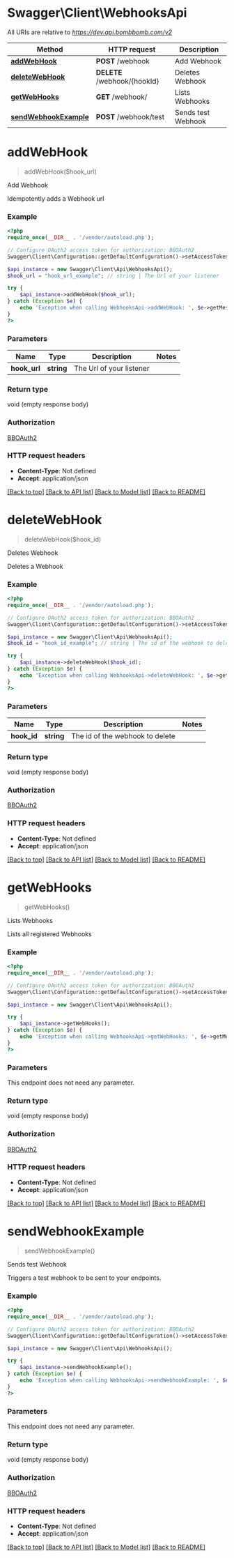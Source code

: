 # Swagger\Client\WebhooksApi

All URIs are relative to *https://dev.api.bombbomb.com/v2*

Method | HTTP request | Description
------------- | ------------- | -------------
[**addWebHook**](WebhooksApi.md#addWebHook) | **POST** /webhook | Add Webhook
[**deleteWebHook**](WebhooksApi.md#deleteWebHook) | **DELETE** /webhook/{hookId} | Deletes Webhook
[**getWebHooks**](WebhooksApi.md#getWebHooks) | **GET** /webhook/ | Lists Webhooks
[**sendWebhookExample**](WebhooksApi.md#sendWebhookExample) | **POST** /webhook/test | Sends test Webhook


# **addWebHook**
> addWebHook($hook_url)

Add Webhook

Idempotently adds a Webhook url

### Example
```php
<?php
require_once(__DIR__ . '/vendor/autoload.php');

// Configure OAuth2 access token for authorization: BBOAuth2
Swagger\Client\Configuration::getDefaultConfiguration()->setAccessToken('YOUR_ACCESS_TOKEN');

$api_instance = new Swagger\Client\Api\WebhooksApi();
$hook_url = "hook_url_example"; // string | The Url of your listener

try {
    $api_instance->addWebHook($hook_url);
} catch (Exception $e) {
    echo 'Exception when calling WebhooksApi->addWebHook: ', $e->getMessage(), PHP_EOL;
}
?>
```

### Parameters

Name | Type | Description  | Notes
------------- | ------------- | ------------- | -------------
 **hook_url** | **string**| The Url of your listener |

### Return type

void (empty response body)

### Authorization

[BBOAuth2](../../README.md#BBOAuth2)

### HTTP request headers

 - **Content-Type**: Not defined
 - **Accept**: application/json

[[Back to top]](#) [[Back to API list]](../../README.md#documentation-for-api-endpoints) [[Back to Model list]](../../README.md#documentation-for-models) [[Back to README]](../../README.md)

# **deleteWebHook**
> deleteWebHook($hook_id)

Deletes Webhook

Deletes a Webhook

### Example
```php
<?php
require_once(__DIR__ . '/vendor/autoload.php');

// Configure OAuth2 access token for authorization: BBOAuth2
Swagger\Client\Configuration::getDefaultConfiguration()->setAccessToken('YOUR_ACCESS_TOKEN');

$api_instance = new Swagger\Client\Api\WebhooksApi();
$hook_id = "hook_id_example"; // string | The id of the webhook to delete

try {
    $api_instance->deleteWebHook($hook_id);
} catch (Exception $e) {
    echo 'Exception when calling WebhooksApi->deleteWebHook: ', $e->getMessage(), PHP_EOL;
}
?>
```

### Parameters

Name | Type | Description  | Notes
------------- | ------------- | ------------- | -------------
 **hook_id** | **string**| The id of the webhook to delete |

### Return type

void (empty response body)

### Authorization

[BBOAuth2](../../README.md#BBOAuth2)

### HTTP request headers

 - **Content-Type**: Not defined
 - **Accept**: application/json

[[Back to top]](#) [[Back to API list]](../../README.md#documentation-for-api-endpoints) [[Back to Model list]](../../README.md#documentation-for-models) [[Back to README]](../../README.md)

# **getWebHooks**
> getWebHooks()

Lists Webhooks

Lists all registered Webhooks

### Example
```php
<?php
require_once(__DIR__ . '/vendor/autoload.php');

// Configure OAuth2 access token for authorization: BBOAuth2
Swagger\Client\Configuration::getDefaultConfiguration()->setAccessToken('YOUR_ACCESS_TOKEN');

$api_instance = new Swagger\Client\Api\WebhooksApi();

try {
    $api_instance->getWebHooks();
} catch (Exception $e) {
    echo 'Exception when calling WebhooksApi->getWebHooks: ', $e->getMessage(), PHP_EOL;
}
?>
```

### Parameters
This endpoint does not need any parameter.

### Return type

void (empty response body)

### Authorization

[BBOAuth2](../../README.md#BBOAuth2)

### HTTP request headers

 - **Content-Type**: Not defined
 - **Accept**: application/json

[[Back to top]](#) [[Back to API list]](../../README.md#documentation-for-api-endpoints) [[Back to Model list]](../../README.md#documentation-for-models) [[Back to README]](../../README.md)

# **sendWebhookExample**
> sendWebhookExample()

Sends test Webhook

Triggers a test webhook to be sent to your endpoints.

### Example
```php
<?php
require_once(__DIR__ . '/vendor/autoload.php');

// Configure OAuth2 access token for authorization: BBOAuth2
Swagger\Client\Configuration::getDefaultConfiguration()->setAccessToken('YOUR_ACCESS_TOKEN');

$api_instance = new Swagger\Client\Api\WebhooksApi();

try {
    $api_instance->sendWebhookExample();
} catch (Exception $e) {
    echo 'Exception when calling WebhooksApi->sendWebhookExample: ', $e->getMessage(), PHP_EOL;
}
?>
```

### Parameters
This endpoint does not need any parameter.

### Return type

void (empty response body)

### Authorization

[BBOAuth2](../../README.md#BBOAuth2)

### HTTP request headers

 - **Content-Type**: Not defined
 - **Accept**: application/json

[[Back to top]](#) [[Back to API list]](../../README.md#documentation-for-api-endpoints) [[Back to Model list]](../../README.md#documentation-for-models) [[Back to README]](../../README.md)

